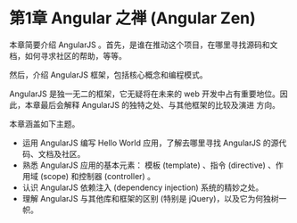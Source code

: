 # 第1章 Angular 之禅 (Angular Zen)


本章简要介绍 AngularJS 。首先，是谁在推动这个项目，在哪里寻找源码和文档，如何寻求社区的帮助，等等。

然后，介绍 AngularJS 框架，包括核心概念和编程模式。

AngularJS 是独一无二的框架，它无疑将在未来的 web 开发中占有重要地位。因此，本章最后会解释 AngularJS 的独特之处、与其他框架的比较及演进
方向。

本章涵盖如下主题。

- 运用 AngularJS 编写 Hello World 应用，了解去哪里寻找 AngularJS 的源代码、文档及社区。
- 熟悉 AngularJS 应用的基本元素： 模板 (template) 、指令 (directive) 、作用域 (scope) 和控制器 (controller) 。
- 认识 AngularJS 依赖注入 (dependency injection) 系统的精妙之处。
- 理解 AngularJS 与其他库和框架的区别 (特别是 jQuery)，以及它为何独树一帜。